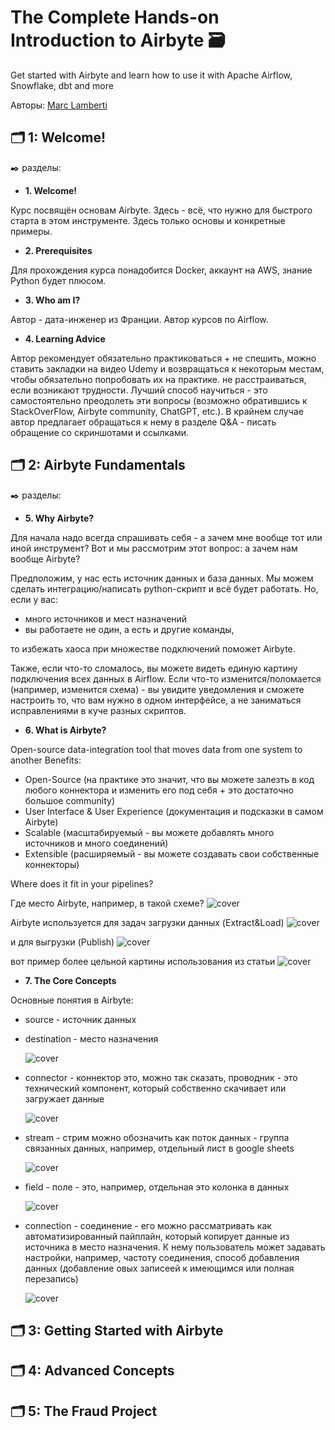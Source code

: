 # The Complete Hands-on Introduction to Airbyte 🗃️
Get started with Airbyte and learn how to use it with Apache Airflow, Snowflake, dbt and more

Авторы: [Marc Lamberti](https://www.udemy.com/course/the-complete-hands-on-introduction-to-airbyte/?couponCode=ST19MT60324#instructor-1)

## 🗂️ 1: Welcome!
✒️ разделы:

- **1. Welcome!**

Курс посвящён основам Airbyte. Здесь - всё, что нужно для быстрого старта в этом инструменте. Здесь только основы и конкретные примеры.

- **2. Prerequisites**
  
Для прохождения курса понадобится Docker, аккаунт на AWS, знание Python будет плюсом.

- **3. Who am I?**
  
Автор - дата-инженер из Франции. Автор курсов по Airflow. 

- **4. Learning Advice**

Автор рекомендует обязательно практиковаться + не спешить, можно ставить закладки на видео Udemy и возвращаться к некоторым местам, чтобы обязательно попробовать их на практике. не расстраиваться, если возникают трудности. Лучший способ научиться - это самостоятельно преодолеть эти вопросы (возможно обратившись к StackOverFlow, Airbyte community, ChatGPT, etc.). В крайнем случае автор предлагает обращаться к нему в разделе Q&A - писать обращение со скриншотами и ссылками.

## 🗂️ 2: Airbyte Fundamentals
✒️ разделы:
- **5. Why Airbyte?**

Для начала надо всегда спрашивать себя - а зачем мне вообще тот или иной инструмент? Вот и мы рассмотрим этот вопрос: а зачем нам вообще Airbyte?

Предположим, у нас есть источник данных и база данных. Мы можем сделать интеграцию/написать python-скрипт и всё будет работать. Но, если у вас:
  - много источников и мест назначений
  - вы работаете не один, а есть и другие команды,

то избежать хаоса при множестве подключений поможет Airbyte.

Также, если что-то сломалось, вы можете видеть единую картину подключения всех данных в Airflow. Если что-то изменится/поломается (например, изменится схема) - вы увидите уведомления и сможете настроить то, что вам нужно в одном интерфейсе, а не заниматься исправлениями в куче разных скриптов.
- **6. What is Airbyte?**

Open-source data-integration tool that moves data from one system to another
Benefits:
  - Open-Source (на практике это значит, что вы можете залезть в код любого коннектора и изменить его под себя + это достаточно большое community)
  - User Interface & User Experience (документация и подсказки в самом Airbyte)
  - Scalable (масштабируемый - вы можете добавлять много источников и много соединений)
  - Extensible (расширяемый - вы можете создавать свои собственные коннекторы)

Where does it fit in your pipelines?

Где место Airbyte, например, в такой схеме?
![cover](https://github.com/Malakhova-Natalya/IT_courses/blob/main/The%20Complete%20Hands-on%20Introduction%20to%20Airbyte/01%20-%20Airbyte%20in%20ELT%20ETL%20processes.png)

Airbyte используется для задач загрузки данных (Extract&Load)
![cover](https://github.com/Malakhova-Natalya/IT_courses/blob/main/The%20Complete%20Hands-on%20Introduction%20to%20Airbyte/02%20-%20Airbyte%20in%20ELT%20ETL%20processes.png)

и для выгрузки (Publish)
![cover](https://github.com/Malakhova-Natalya/IT_courses/blob/main/The%20Complete%20Hands-on%20Introduction%20to%20Airbyte/03%20-%20Airbyte%20in%20ELT%20ETL%20processes.png)

вот пример более цельной картины использования из статьи
![cover](https://github.com/Malakhova-Natalya/IT_courses/blob/main/The%20Complete%20Hands-on%20Introduction%20to%20Airbyte/04%20-%20Airbyte%20in%20ELT%20ETL%20processes.png)

- **7. The Core Concepts**

Основные понятия в Airbyte:
- source - источник данных
- destination - место назначения

  ![cover](https://github.com/Malakhova-Natalya/IT_courses/blob/main/The%20Complete%20Hands-on%20Introduction%20to%20Airbyte/05%20-%20source%20and%20destination.png)

  
- connector - коннектор это, можно так сказать, проводник - это технический компонент, который собственно скачивает или загружает данные

  ![cover](https://github.com/Malakhova-Natalya/IT_courses/blob/main/The%20Complete%20Hands-on%20Introduction%20to%20Airbyte/06%20-%20connector.png)

  
- stream - стрим можно обозначить как поток данных - группа связанных данных, например, отдельный лист в google sheets

  ![cover](https://github.com/Malakhova-Natalya/IT_courses/blob/main/The%20Complete%20Hands-on%20Introduction%20to%20Airbyte/07%20-%20stream.png)

  
- field - поле - это, например, отдельная это колонка в данных

  ![cover](https://github.com/Malakhova-Natalya/IT_courses/blob/main/The%20Complete%20Hands-on%20Introduction%20to%20Airbyte/08%20-%20field.png)

  
- connection - соединение - его можно рассматривать как автоматизированный пайплайн, который копирует данные из источника в место назначения. К нему пользователь может задавать настройки, например, частоту соединения, способ добавления данных (добавление овых записеей к имеющимся или полная перезапись)

  ![cover](https://github.com/Malakhova-Natalya/IT_courses/blob/main/The%20Complete%20Hands-on%20Introduction%20to%20Airbyte/09%20-%20connection.png)





## 🗂️ 3: Getting Started with Airbyte

## 🗂️ 4: Advanced Concepts

## 🗂️ 5: The Fraud Project

